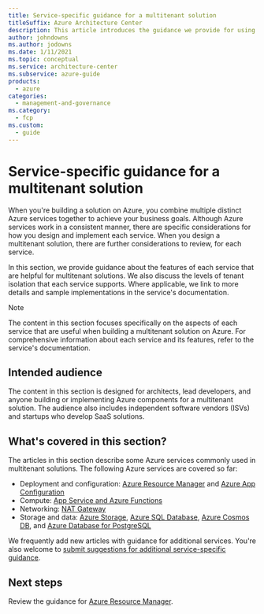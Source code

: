 ```yaml
---
title: Service-specific guidance for a multitenant solution
titleSuffix: Azure Architecture Center
description: This article introduces the guidance we provide for using many distinct Azure services in a multitenant solution.
author: johndowns
ms.author: jodowns
ms.date: 1/11/2021
ms.topic: conceptual
ms.service: architecture-center
ms.subservice: azure-guide
products:
  - azure
categories:
  - management-and-governance
ms.category:
  - fcp
ms.custom:
  - guide
---
```


# Service-specific guidance for a multitenant solution

When you're building a solution on Azure, you combine multiple distinct Azure services together to achieve your business goals. Although Azure services work in a consistent manner, there are specific considerations for how you design and implement each service. When you design a multitenant solution, there are further considerations to review, for each service.

In this section, we provide guidance about the features of each service that are helpful for multitenant solutions. We also discuss the levels of tenant isolation that each service supports. Where applicable, we link to more details and sample implementations in the service's documentation.

> [!NOTE]
> The content in this section focuses specifically on the aspects of each service that are useful when building a multitenant solution on Azure. For comprehensive information about each service and its features, refer to the service's documentation.

## Intended audience

The content in this section is designed for architects, lead developers, and anyone building or implementing Azure components for a multitenant solution. The audience also includes independent software vendors (ISVs) and startups who develop SaaS solutions.

## What's covered in this section?

The articles in this section describe some Azure services commonly used in multitenant solutions. The following Azure services are covered so far:

- Deployment and configuration: [Azure Resource Manager](resource-manager.md) and [Azure App Configuration](app-configuration.md)
- Compute: [App Service and Azure Functions](app-service.yml)
- Networking: [NAT Gateway](nat-gateway.md)
- Storage and data: [Azure Storage](storage.md), [Azure SQL Database](sql-database.md), [Azure Cosmos DB](cosmos-db.md), and [Azure Database for PostgreSQL](postgresql.md)

We frequently add new articles with guidance for additional services. You're also welcome to [submit suggestions for additional service-specific guidance](https://aka.ms/multitenancy/feedback).

## Next steps

Review the guidance for [Azure Resource Manager](resource-manager.md).
